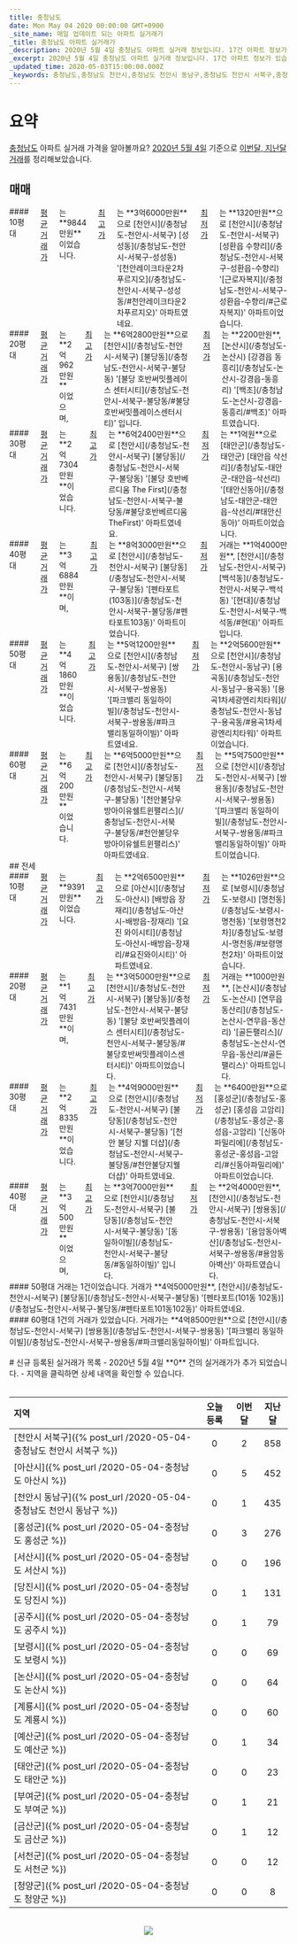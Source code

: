 ```yaml
---
title: 충청남도
date: Mon May 04 2020 00:00:00 GMT+0900
_site_name: 매일 업데이트 되는 아파트 실거래가
_title: 충청남도 아파트 실거래가
_description: 2020년 5월 4일 충청남도 아파트 실거래 정보입니다. 17건 아파트 정보가 있습니다.
_excerpt: 2020년 5월 4일 충청남도 아파트 실거래 정보입니다. 17건 아파트 정보가 있습니다.
_updated_time: 2020-05-03T15:00:00.000Z
_keywords: 충청남도,충청남도 천안시,충청남도 천안시 동남구,충청남도 천안시 서북구,충청남도 공주시,충청남도 보령시,충청남도 아산시,충청남도 서산시,충청남도 논산시,충청남도 계룡시,충청남도 당진시,충청남도 금산군,충청남도 부여군,충청남도 서천군,충청남도 청양군,충청남도 홍성군,충청남도 예산군,충청남도 태안군
---
```



# 요약
<ins>충청남도</ins> 아파트 실거래 가격을 알아볼까요? <ins>2020년 5월 4일</ins> 기준으로 <ins>이번달, 지난달 거래</ins>를 정리해보았습니다.

## 매매
<div class="container">
<div class="six columns" markdown="1">
#### 10평대
<ins>평균 거래가</ins>는 **9844만원**이었습니다. <ins>최고가</ins>는 **3억6000만원**으로 [천안시](/충청남도-천안시-서북구) [성성동](/충청남도-천안시-서북구-성성동) '[천안레이크타운2차 푸르지오](/충청남도-천안시-서북구-성성동/#천안레이크타운2차푸르지오)' 아파트였네요. <ins>최저가</ins>는 **1320만원**으로 [천안시](/충청남도-천안시-서북구) [성환읍 수향리](/충청남도-천안시-서북구-성환읍-수향리) '[근로자복지](/충청남도-천안시-서북구-성환읍-수향리/#근로자복지)' 아파트이었습니다.
</div>
<div class="six columns" markdown="1">
#### 20평대
<ins>평균 거래가</ins>는 **2억962만원**이었으며, <ins>최고가</ins>는 **6억2800만원**으로 [천안시](/충청남도-천안시-서북구) [불당동](/충청남도-천안시-서북구-불당동) '[불당 호반써밋플레이스 센터시티](/충청남도-천안시-서북구-불당동/#불당호반써밋플레이스센터시티)' 입니다. <ins>최저가</ins>는 **2200만원**, [논산시](/충청남도-논산시) [강경읍 동흥리](/충청남도-논산시-강경읍-동흥리) '[백조](/충청남도-논산시-강경읍-동흥리/#백조)' 아파트였습니다.
</div>
</div>
<div class="container">
<div class="six columns" markdown="1">
#### 30평대
<ins>평균 거래가</ins>는 **2억7304만원**이었습니다. <ins>최고가</ins>는 **6억2400만원**으로 [천안시](/충청남도-천안시-서북구) [불당동](/충청남도-천안시-서북구-불당동) '[불당 호반베르디움 The First](/충청남도-천안시-서북구-불당동/#불당호반베르디움TheFirst)' 아파트였네요. <ins>최저가</ins>는 **1억원**으로 [태안군](/충청남도-태안군) [태안읍 삭선리](/충청남도-태안군-태안읍-삭선리) '[태안신동아](/충청남도-태안군-태안읍-삭선리/#태안신동아)' 아파트이었습니다.
</div>
<div class="six columns" markdown="1">
#### 40평대
<ins>평균 거래가</ins>는 **3억6884만원**이며, <ins>최고가</ins>는 **8억3000만원**으로 [천안시](/충청남도-천안시-서북구) [불당동](/충청남도-천안시-서북구-불당동) '[펜타포트(103동)](/충청남도-천안시-서북구-불당동/#펜타포트103동)' 아파트이었습니다. <ins>최저가</ins> 거래는 **1억4000만원**, [천안시](/충청남도-천안시-서북구) [백석동](/충청남도-천안시-서북구-백석동) '[현대](/충청남도-천안시-서북구-백석동/#현대)' 아파트입니다.
</div>
</div>
<div class="container">
<div class="six columns" markdown="1">
#### 50평대
<ins>평균 거래가</ins>는 **4억1860만원**이었습니다. <ins>최고가</ins>는 **5억1200만원**으로 [천안시](/충청남도-천안시-서북구) [쌍용동](/충청남도-천안시-서북구-쌍용동) '[파크밸리 동일하이빌](/충청남도-천안시-서북구-쌍용동/#파크밸리동일하이빌)' 아파트였네요. <ins>최저가</ins>는 **2억5600만원**으로 [천안시](/충청남도-천안시-동남구) [용곡동](/충청남도-천안시-동남구-용곡동) '[용곡1차세광엔리치타워](/충청남도-천안시-동남구-용곡동/#용곡1차세광엔리치타워)' 아파트이었습니다.
</div>
<div class="six columns" markdown="1">
#### 60평대
<ins>평균 거래가</ins>는 **6억200만원**이었습니다. <ins>최고가</ins>는 **6억5000만원**으로 [천안시](/충청남도-천안시-서북구) [불당동](/충청남도-천안시-서북구-불당동) '[천안불당우방아이유쉘트윈팰리스](/충청남도-천안시-서북구-불당동/#천안불당우방아이유쉘트윈팰리스)' 아파트였네요. <ins>최저가</ins>는 **5억7500만원**으로 [천안시](/충청남도-천안시-서북구) [쌍용동](/충청남도-천안시-서북구-쌍용동) '[파크밸리 동일하이빌](/충청남도-천안시-서북구-쌍용동/#파크밸리동일하이빌)' 아파트이었습니다.
</div>
</div>
## 전세
<div class="container">
<div class="six columns" markdown="1">
#### 10평대
<ins>평균 거래가</ins>는 **9391만원**이었습니다. <ins>최고가</ins>는 **2억6500만원**으로 [아산시](/충청남도-아산시) [배방읍 장재리](/충청남도-아산시-배방읍-장재리) '[요진 와이시티](/충청남도-아산시-배방읍-장재리/#요진와이시티)' 아파트였네요. <ins>최저가</ins>는 **1026만원**으로 [보령시](/충청남도-보령시) [명천동](/충청남도-보령시-명천동) '[보령명천2차](/충청남도-보령시-명천동/#보령명천2차)' 아파트이었습니다.
</div>
<div class="six columns" markdown="1">
#### 20평대
<ins>평균 거래가</ins>는 **1억7431만원**이며, <ins>최고가</ins>는 **3억5000만원**으로 [천안시](/충청남도-천안시-서북구) [불당동](/충청남도-천안시-서북구-불당동) '[불당 호반써밋플레이스 센터시티](/충청남도-천안시-서북구-불당동/#불당호반써밋플레이스센터시티)' 아파트이었습니다. <ins>최저가</ins> 거래는 **1000만원**, [논산시](/충청남도-논산시) [연무읍 동산리](/충청남도-논산시-연무읍-동산리) '[골든팰리스](/충청남도-논산시-연무읍-동산리/#골든팰리스)' 아파트입니다.
</div>
</div>
<div class="container">
<div class="six columns" markdown="1">
#### 30평대
<ins>평균 거래가</ins>는 **2억8335만원**이었습니다. <ins>최고가</ins>는 **4억9000만원**으로 [천안시](/충청남도-천안시-서북구) [불당동](/충청남도-천안시-서북구-불당동) '[천안 불당 지웰 더샵](/충청남도-천안시-서북구-불당동/#천안불당지웰더샵)' 아파트였네요. <ins>최저가</ins>는 **6400만원**으로 [홍성군](/충청남도-홍성군) [홍성읍 고암리](/충청남도-홍성군-홍성읍-고암리) '[신동아파밀리에](/충청남도-홍성군-홍성읍-고암리/#신동아파밀리에)' 아파트이었습니다.
</div>
<div class="six columns" markdown="1">
#### 40평대
<ins>평균 거래가</ins>는 **3억500만원**이었으며, <ins>최고가</ins>는 **3억7000만원**으로 [천안시](/충청남도-천안시-서북구) [불당동](/충청남도-천안시-서북구-불당동) '[동일하이빌](/충청남도-천안시-서북구-불당동/#동일하이빌)' 입니다. <ins>최저가</ins>는 **2억4000만원**, [천안시](/충청남도-천안시-서북구) [쌍용동](/충청남도-천안시-서북구-쌍용동) '[용암동아벽산](/충청남도-천안시-서북구-쌍용동/#용암동아벽산)' 아파트였습니다.
</div>
</div>
<div class="container">
<div class="six columns" markdown="1">
#### 50평대
거래는 1건이었습니다. 거래가 **4억5000만원**, [천안시](/충청남도-천안시-서북구) [불당동](/충청남도-천안시-서북구-불당동) '[펜타포트(101동 102동)](/충청남도-천안시-서북구-불당동/#펜타포트101동102동)' 아파트였네요.
</div>
<div class="six columns" markdown="1">
#### 60평대
1건의 거래가 있었습니다. 거래가는 **4억8500만원**으로 [천안시](/충청남도-천안시-서북구) [쌍용동](/충청남도-천안시-서북구-쌍용동) '[파크밸리 동일하이빌](/충청남도-천안시-서북구-쌍용동/#파크밸리동일하이빌)' 아파트입니다.
</div>
</div>


<br>
# 신규 등록된 실거래가 목록
- 2020년 5월 4일 **0** 건의 실거래가가 추가 되었습니다.
- 지역을 클릭하면 상세 내역을 확인할 수 있습니다.
<br><br>

| 지역 | 오늘 등록 | 이번달 | 지난달 |
|:---|:---:|:---:|:---:|
| [천안시 서북구]({% post_url /2020-05-04-충청남도 천안시 서북구 %}) | 0 | 2 | 858|
| [아산시]({% post_url /2020-05-04-충청남도 아산시 %}) | 0 | 5 | 452|
| [천안시 동남구]({% post_url /2020-05-04-충청남도 천안시 동남구 %}) | 0 | 1 | 435|
| [홍성군]({% post_url /2020-05-04-충청남도 홍성군 %}) | 0 | 3 | 276|
| [서산시]({% post_url /2020-05-04-충청남도 서산시 %}) | 0 | 0 | 196|
| [당진시]({% post_url /2020-05-04-충청남도 당진시 %}) | 0 | 1 | 131|
| [공주시]({% post_url /2020-05-04-충청남도 공주시 %}) | 0 | 1 | 79|
| [보령시]({% post_url /2020-05-04-충청남도 보령시 %}) | 0 | 0 | 69|
| [논산시]({% post_url /2020-05-04-충청남도 논산시 %}) | 0 | 0 | 64|
| [계룡시]({% post_url /2020-05-04-충청남도 계룡시 %}) | 0 | 0 | 60|
| [예산군]({% post_url /2020-05-04-충청남도 예산군 %}) | 0 | 1 | 34|
| [태안군]({% post_url /2020-05-04-충청남도 태안군 %}) | 0 | 0 | 23|
| [부여군]({% post_url /2020-05-04-충청남도 부여군 %}) | 0 | 1 | 21|
| [금산군]({% post_url /2020-05-04-충청남도 금산군 %}) | 0 | 1 | 12|
| [서천군]({% post_url /2020-05-04-충청남도 서천군 %}) | 0 | 0 | 12|
| [청양군]({% post_url /2020-05-04-충청남도 청양군 %}) | 0 | 0 | 8|

<p align="center"><br><img src="https://via.placeholder.com/700x120"><br></p>
